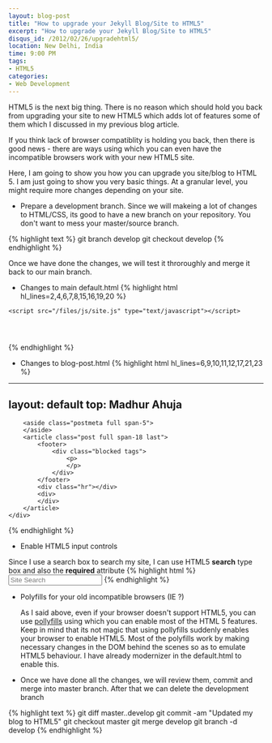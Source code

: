 ```yaml
---
layout: blog-post
title: "How to upgrade your Jekyll Blog/Site to HTML5"
excerpt: "How to upgrade your Jekyll Blog/Site to HTML5"
disqus_id: /2012/02/26/upgradehtml5/
location: New Delhi, India
time: 9:00 PM
tags:
- HTML5
categories:
- Web Development
---
```


HTML5 is the next big thing. There is no reason which should hold you back from upgrading your site to new HTML5 which adds lot of features some of them which I discussed in my previous blog article.

If you think lack of browser compatiblity is holding you back, then there is good news - there are ways using which you can even have the incompatible browsers work with your new HTML5 site. 

Here, I am going to show you how you can upgrade you site/blog to HTML 5. I am just going to show you very basic things. At a granular level, you might require more changes depending on your site.


* Prepare a development branch. Since we will makeing a lot of changes to HTML/CSS, its good to have a new branch on your repository. You don't want to mess your master/source branch.
	
{% highlight text %}
git branch develop
git checkout develop
{% endhighlight %}
	
Once we have done the changes, we will test it throroughly and merge it back to our main branch.

* Changes to main default.html
{% highlight html hl_lines=2,4,6,7,8,15,16,19,20 %}
<!DOCTYPE html>
<html lang="en">
<head>   
   <meta charset="utf-8" />   
   <meta name="author" content="Madhur Ahuja" />	
	<!--[if lt IE 9]>
		<script src="/files/js/modernizr-2.5.3.js" type="text/javascript"></script>
	<![endif]-->
	
	<script src="/files/js/site.js" type="text/javascript"></script>
</head>
<body>
<div id="gradient">
	<div id="container" class="container">
		<header id="header" class="span-24 last">
		</header>
		<div id="content" class="span-24 last">
		</div>
		<footer id="footer" class="span-24 last">
		</footer>
	</div>
</div>
</body>
</html>
{% endhighlight %}

* Changes to blog-post.html
{% highlight html hl_lines=6,9,10,11,12,17,21,23 %}
---
layout: default
top: Madhur Ahuja
---

<section id="primary" class="span-24 last">
	<div id="blogcontent">

		<aside class="postmeta full span-5">
		</aside>
		<article class="post full span-18 last">			 
			<footer>
				<div class="blocked tags">
					<p>
					</p>
				</div>
			</footer>
			<div class="hr"></div>
			<div>
			</div>
		</article>		
	</div>	
</section>
{% endhighlight %}

* Enable HTML5 input controls

Since I use a search box to search my site, I can use HTML5 **search** type box and also the **required** attribute
{% highlight html %}
<input type="search" required id="q" name="q" value="" placeholder="Site Search" /> 
{% endhighlight %}

* Polyfills for your old incompatible browsers (IE ?)
	
   As I said above, even if your browser doesn't support HTML5, you can use [pollyfills]() using which you can enable most of the HTML 5 features. Keep in mind that its not magic that using pollyfills suddenly enables your browser
   to enable HTML5. Most of the polyfills work by making necessary changes in the DOM behind the scenes so as to emulate HTML5 behaviour. I have already modernizer in the default.html to enable this.
   
* Once we have done all the changes, we will review them, commit and merge into master branch. After that we can delete the development branch

{% highlight text %}
git diff master..develop
git commit -am "Updated my blog to HTML5"
git checkout master
git merge develop
git branch -d develop
{% endhighlight %}	